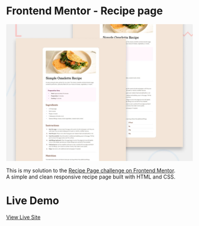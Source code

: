 # Frontend Mentor - Recipe page

![Design preview for the Recipe page coding challenge](./preview.jpg)

This is my solution to the [Recipe Page challenge on Frontend Mentor](https://www.frontendmentor.io/challenges/recipe-page-KiTsR8QQKm).  
A simple and clean responsive recipe page built with HTML and CSS.

# Live Demo 
  [View Live Site](https://kkocbeler.github.io/fm-recipe-page/)
